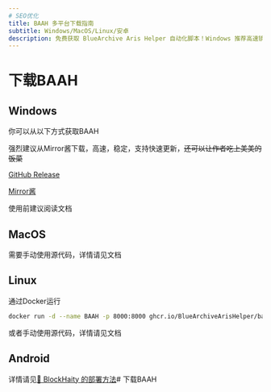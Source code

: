 ```yaml
---
# SEO优化
title: BAAH 多平台下载指南
subtitle: Windows/MacOS/Linux/安卓
description: 免费获取 BlueArchive Aris Helper 自动化脚本！Windows 推荐高速镜像下载，MacOS 需源码部署，Linux 支持 Docker 一键运行，安卓详见外部教程。
---
```


# 下载BAAH

## Windows

你可以从以下方式获取BAAH

强烈建议从Mirror酱下载，高速，稳定，支持快速更新，~~还可以让作者吃上美美的饭菜~~

[GitHub Release](https://github.com/BlueArchiveArisHelper/BAAH/releases)

[Mirror酱](https://mirrorchyan.com/zh/projects?rid=BAAH)

<!-- [小飞RAN的API](###xiaofeiRAN-download-url###) -->

<DownloadLink />

使用前建议阅读文档

## MacOS

需要手动使用源代码，详情请见文档

## Linux

通过Docker运行

``` bash
docker run -d --name BAAH -p 8000:8000 ghcr.io/BlueArchiveArisHelper/baah:latest
```

或者手动使用源代码，详情请见文档

## Android 

详情请见[🔗 BlockHaity 的部署方法](https://bas.blockhaity.qzz.io?target=/2025/02/10/BAAH%E5%9C%A8%E9%80%86%E5%A4%A9%E7%8E%AF%E5%A2%83%E4%B8%8B%E7%9A%84%E8%BF%90%E8%A1%8C/)# 下载BAAH

